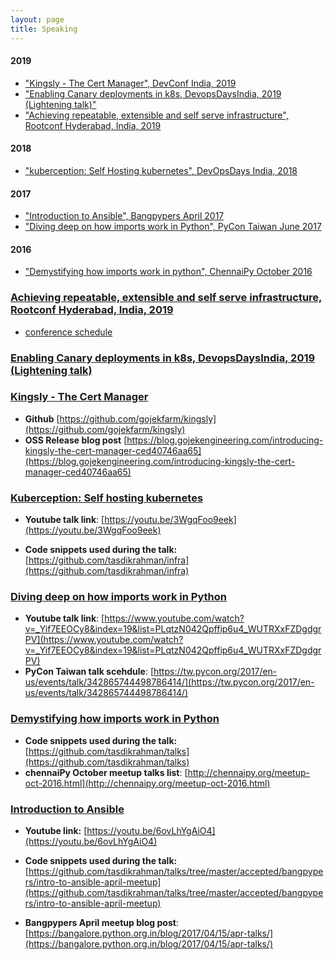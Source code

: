 ```yaml
---
layout: page
title: Speaking
---
```


<link rel="stylesheet" href="https://maxcdn.bootstrapcdn.com/font-awesome/4.5.0/css/font-awesome.min.css">

<!--## <a name="index"/>Index-->

#### 2019

- ["Kingsly - The Cert Manager", DevConf India, 2019](#devconfindia2019)
- ["Enabling Canary deployments in k8s, DevopsDaysIndia, 2019 (Lightening talk)"](#devopsdaysindia2019)
- ["Achieving repeatable, extensible and self serve infrastructure", Rootconf Hyderabad, India, 2019](#rootconfhyderabadindia2019)

#### 2018

- ["kuberception: Self Hosting kubernetes", DevOpsDays India, 2018](#devopsdaysindia-2018)

#### 2017

- ["Introduction to Ansible", Bangpypers April 2017](#introduction-to-ansible-bangpypers-april)
- ["Diving deep on how imports work in Python", PyCon Taiwan June 2017](#pycontaiwan-deep-dive-imports)

#### 2016

- ["Demystifying how imports work in python", ChennaiPy October 2016](#how-imports-word-chennaipy)

### <a name="#rootconfhyderabadindia2019"/>[Achieving repeatable, extensible and self serve infrastructure, Rootconf Hyderabad, India, 2019](https://hasgeek.com/rootconf/2019-hyderabad/proposals/achieving-repeatable-extensible-and-self-serve-inf-UdSWH47A4gLHpjJbvcnu9M)

- [conference schedule](https://hasgeek.com/rootconf/2019-hyderabad/proposals/achieving-repeatable-extensible-and-self-serve-inf-UdSWH47A4gLHpjJbvcnu9M)

<script async class="speakerdeck-embed" data-id="907c7c72cdf74e249ae0babd95856bbd" data-ratio="1.77777777777778" src="//speakerdeck.com/assets/embed.js"></script>

### <a name="#devopsdaysindia2019"/>[Enabling Canary deployments in k8s, DevopsDaysIndia, 2019 (Lightening talk)](https://speakerdeck.com/tasdikrahman/ways-of-enabling-canary-deployments-in-kubernetes)

<script async class="speakerdeck-embed" data-id="0b063af43dd54ea794077749a347b58e" data-ratio="1.77777777777778" src="//speakerdeck.com/assets/embed.js"></script>

### <a name="#devconfindia2019"/>[Kingsly - The Cert Manager](https://speakerdeck.com/tasdikrahman/kingsly-the-cert-manager)

<script async class="speakerdeck-embed" data-id="3e0b36f62907438094dde34369646e50" data-ratio="1.77777777777778" src="//speakerdeck.com/assets/embed.js"></script>

- **Github** [https://github.com/gojekfarm/kingsly](https://github.com/gojekfarm/kingsly)
- **OSS Release blog post** [https://blog.gojekengineering.com/introducing-kingsly-the-cert-manager-ced40746aa65](https://blog.gojekengineering.com/introducing-kingsly-the-cert-manager-ced40746aa65)

### <a name="#devopsdaysindia-2018"/>[Kuberception: Self hosting kubernetes](https://speakerdeck.com/tasdikrahman/kuberception-self-hosting-kubernetes)

<script async class="speakerdeck-embed" data-id="40484a078640415a872c2857fd7aaf89" data-ratio="1.77777777777778" src="//speakerdeck.com/assets/embed.js"></script>

- **Youtube talk link**: [https://youtu.be/3WgqFoo9eek](https://youtu.be/3WgqFoo9eek)

- **Code snippets used during the talk:** [https://github.com/tasdikrahman/infra](https://github.com/tasdikrahman/infra)

### <a name="#pycontaiwan-deep-dive-imports"/>[Diving deep on how imports work in Python](https://speakerdeck.com/tasdikrahman/diving-deep-on-how-imports-work-in-python)

<script async class="speakerdeck-embed" data-id="cf622908ec8641ef88ab5c775592812a" data-ratio="1.33333333333333" src="//speakerdeck.com/assets/embed.js"></script>

- **Youtube talk link**: [https://www.youtube.com/watch?v=_Yif7EEOCy8&index=19&list=PLqtzN042Qpffip6u4_WUTRXxFZDgdgrPV](https://www.youtube.com/watch?v=_Yif7EEOCy8&index=19&list=PLqtzN042Qpffip6u4_WUTRXxFZDgdgrPV)
- **PyCon Taiwan talk scehdule**: [https://tw.pycon.org/2017/en-us/events/talk/342865744498786414/](https://tw.pycon.org/2017/en-us/events/talk/342865744498786414/)

### <a name="how-imports-word-chennaipy"/>[Demystifying how imports work in Python](http://http://speakerdeck.com/tasdikrahman/demystifying-how-imports-work-in-python/)

<script async class="speakerdeck-embed" data-id="df1b0dd2c89b44678015f3565c876881" data-ratio="1.33333333333333" src="//speakerdeck.com/assets/embed.js"></script>


- **Code snippets used during the talk:** [https://github.com/tasdikrahman/talks](https://github.com/tasdikrahman/talks)
- **chennaiPy October meetup talks list**: [http://chennaipy.org/meetup-oct-2016.html](http://chennaipy.org/meetup-oct-2016.html)

### <a name="introduction-to-ansible-bangpypers-april"/>[Introduction to Ansible](https://speakerdeck.com/tasdikrahman/introduction-to-ansible)

<script async class="speakerdeck-embed" data-id="dacfbe2fca344ffda3b93a5abcd155c7" data-ratio="1.33159947984395" src="//speakerdeck.com/assets/embed.js"></script>

- **Youtube link:** [https://youtu.be/6ovLhYgAiO4](https://youtu.be/6ovLhYgAiO4)

- **Code snippets used during the talk:** [https://github.com/tasdikrahman/talks/tree/master/accepted/bangpypers/intro-to-ansible-april-meetup](https://github.com/tasdikrahman/talks/tree/master/accepted/bangpypers/intro-to-ansible-april-meetup)

- **Bangpypers April meetup blog post**: [https://bangalore.python.org.in/blog/2017/04/15/apr-talks/](https://bangalore.python.org.in/blog/2017/04/15/apr-talks/)
